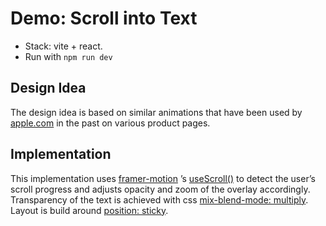 # Demo: Scroll into Text

-   Stack: vite + react.
-   Run with `npm run dev`

## Design Idea

The design idea is based on similar animations that have been used by
<a href="www.apple.com/">apple.com</a> in the past on various product pages.

## Implementation

This implementation uses <a href="https://www.framer.com/motion/">framer-motion</a> &rsquo;s <a href="https://www.framer.com/motion/use-scroll/">useScroll()</a> to detect the user&rsquo;s scroll progress and adjusts opacity and zoom of the overlay accordingly. Transparency of the text is
achieved with css <a href="https://developer.mozilla.org/en-US/docs/Web/CSS/mix-blend-mode"> mix-blend-mode: multiply</a>. Layout is build around
<a href="https://developer.mozilla.org/en-US/docs/Web/CSS/position">position: sticky</a>.

